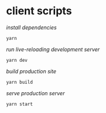 # client scripts

*install dependencies*

`yarn`

*run live-reloading development server*

`yarn dev`

*build production site*

`yarn build`

*serve production server*

`yarn start`